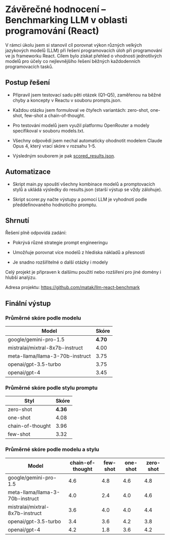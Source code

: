 Závěrečné hodnocení – Benchmarking LLM v oblasti programování (React)
=====================================================================

V rámci úkolu jsem si stanovil cíl porovnat výkon různých velkých jazykových modelů (LLM) při řešení programovacích úloh při programování ve js frameworku React. Cílem bylo získat přehled o vhodnosti jednotlivých modelů pro účely co nejlevnějšího řešení běžných každodenních programovacích tasků.

Postup řešení
-------------

- Připravil jsem testovací sadu pěti otázek (Q1–Q5), zaměřenou na běžné chyby a koncepty v Reactu v souboru prompts.json.
 
- Každou otázku jsem formuloval ve čtyřech variantách: zero-shot, one-shot, few-shot a chain-of-thought.

- Pro testování modelů jsem využil platformu OpenRouter a modely specifikoval v souboru models.txt.

- Všechny odpovědi jsem nechal automaticky ohodnotit modelem Claude Opus 4, který vrací skóre v rozsahu 1–5.

- Výsledným souborem je pak [scored_results.json](scored_results.json).

Automatizace
------------

- Skript main.py spouští všechny kombinace modelů a promptovacích stylů a ukládá výsledky do results.json (starší výstup se vždy zálohuje).

- Skript scorer.py načte výstupy a pomocí LLM je vyhodnotí podle předdefinovaného hodnoticího promptu.

Shrnutí
-------

Řešení plně odpovídá zadání:

- Pokrývá různé strategie prompt engineeringu

- Umožňuje porovnat více modelů z hlediska nákladů a přesnosti

- Je snadno rozšiřitelné o další otázky i modely

Celý projekt je připraven k dalšímu použití nebo rozšíření pro jiné domény i hlubší analýzu.

Adresa projektu: https://github.com/matak/llm-react-benchmark

## Finální výstup

### Průměrné skóre podle modelu

| Model                              | Skóre |
| ---------------------------------- | ----- |
| google/gemini-pro-1.5              | **4.70** |
| mistralai/mixtral-8x7b-instruct    | 4.00 |
| meta-llama/llama-3-70b-instruct    | 3.75 |
| openai/gpt-3.5-turbo               | 3.75 |
| openai/gpt-4                       | 3.45 |

### Průměrné skóre podle stylu promptu

| Styl            | Skóre |
| --------------- | ----- |
| zero-shot       | **4.36** |
| one-shot        | 4.08 |
| chain-of-thought| 3.96 |
| few-shot        | 3.32 |

### Průměrné skóre podle modelu a stylu

| Model                              | chain-of-thought | few-shot | one-shot | zero-shot |
| ---------------------------------- | ---------------- | -------- | -------- | --------- |
| google/gemini-pro-1.5              | 4.6 | 4.8 | 4.6 | 4.8 |
| meta-llama/llama-3-70b-instruct    | 4.0 | 2.4 | 4.0 | 4.6 |
| mistralai/mixtral-8x7b-instruct    | 3.6 | 4.0 | 4.0 | 4.4 |
| openai/gpt-3.5-turbo               | 3.4 | 3.6 | 4.2 | 3.8 |
| openai/gpt-4                       | 4.2 | 1.8 | 3.6 | 4.2 |

